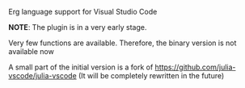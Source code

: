 Erg language support for Visual Studio Code

**NOTE**: The plugin is in a very early stage. 

Very few functions are available. Therefore, the binary version is not available now

A small part of the initial version is a fork of https://github.com/julia-vscode/julia-vscode (It will be completely rewritten in the future)
